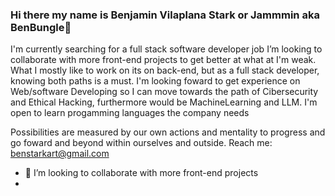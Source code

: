 ### Hi there my name is Benjamin Vilaplana Stark or Jammmin aka BenBungle👋

I'm currently searching for a full stack software developer job 
I’m looking to collaborate with more front-end projects to get better at what at I'm weak.
What I mostly like to work on its on back-end, but as a full stack developer, knowing both paths is a must.
I'm looking foward to get experience on Web/software Developing so I can move towards the path of Cibersecurity and Ethical Hacking, furthermore would be MachineLearning and LLM.
I'm open to learn progamming languages the company needs


Possibilities are measured by our own actions and mentality to progress and go foward and beyond within ourselves and outside.
Reach me: benstarkart@gmail.com

- 👯 I’m looking to collaborate with more front-end projects
- 
<!--
**BenBungle/BenBungle** is a ✨ _special_ ✨ repository because its `README.md` (this file) appears on your GitHub profile.

Here are some ideas to get you started:

- 🔭 I’m currently working on ...
- 🌱 I’m currently learning ...
- 👯 I’m looking to collaborate on ...
- 🤔 I’m looking for help with ...
- 💬 Ask me about ...
- 📫 How to reach me: ...
- 😄 Pronouns: ...
- ⚡ Fun fact: ...
-->
